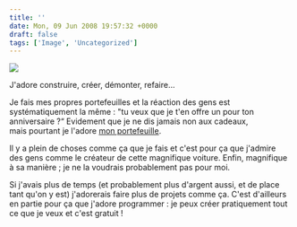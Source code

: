 ```yaml
---
title: ''
date: Mon, 09 Jun 2008 19:57:32 +0000
draft: false
tags: ['Image', 'Uncategorized']
---
```


![](https://madd0.files.wordpress.com/2008/06/rcxxgaq0na11bp6wmvqjjgqk_500.jpg)

J'adore construire, créer, démonter, refaire…

Je fais mes propres portefeuilles et la réaction des gens est systématiquement la même : "tu veux que je t'en offre un pour ton anniversaire ?“ Evidement que je ne dis jamais non aux cadeaux, mais pourtant je l'adore [mon portefeuille](http://www.flickr.com/photos/madd0/2342196705/).

Il y a plein de choses comme ça que je fais et c'est pour ça que j'admire des gens comme le créateur de cette magnifique voiture. Enfin, magnifique à sa manière ; je ne la voudrais probablement pas pour moi.

Si j'avais plus de temps (et probablement plus d'argent aussi, et de place tant qu'on y est) j'adorerais faire plus de projets comme ça. C'est d'ailleurs en partie pour ça que j'adore programmer : je peux créer pratiquement tout ce que je veux et c'est gratuit !